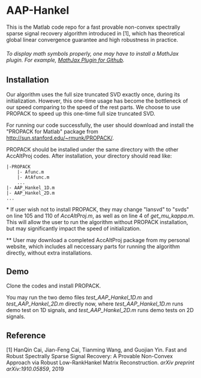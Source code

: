 # AAP-Hankel
This is the Matlab code repo for a fast provable non-convex spectrally sparse signal recovery algorithm introduced in [1], which has theoretical global linear convergence guarantee and high robustness in practice. 

###### To display math symbols properly, one may have to install a MathJax plugin. For example, [MathJax Plugin for Github](https://chrome.google.com/webstore/detail/mathjax-plugin-for-github/ioemnmodlmafdkllaclgeombjnmnbima?hl=en).


## Installation
Our algorithm uses the full size truncated SVD exactly once, during its initialization. However, this one-time usage has become the bottleneck of our speed comparing to the speed of the rest parts. We choose to use PROPACK to speed up this one-time full size truncated SVD. 

For running our code successfully, the user should download and install the "PROPACK for Matlab" package from http://sun.stanford.edu/~rmunk/PROPACK/. 

PROPACK should be installed under the same directory with the other AccAltProj codes. After installation, your directory should read like:
```
|-PROPACK
	|- Afunc.m
 	|- AtAfunc.m
	...
|- AAP_Hankel_1D.m
|- AAP_Hankel_2D.m
...
```
  
\*  If user wish not to install PROPACK, they may change "lansvd" to "svds" on line 105 and 110 of *AccAltProj.m*, as well as on line 4 of *get_mu_kappa.m*. This will allow the user to run the algorithm without PROPACK installation, but may significantly impact the speed of initialization.

\*\* User may download a completed AccAltProj package from my personal website, which includes all neccessary parts for running the algorithm directly, without extra installations.

## Demo
Clone the codes and install PROPACK.

You may run the two demo files *test_AAP_Hankel_1D.m* and *test_AAP_Hankel_2D.m* directly now, where *test_AAP_Hankel_1D.m* runs demo test on 1D signals, and *test_AAP_Hankel_2D.m* runs demo tests on 2D signals.


## Reference
[1] HanQin Cai, Jian-Feng Cai, Tianming Wang, and Guojian Yin. Fast and Robust Spectrally Sparse Signal Recovery: A Provable Non-Convex Approach via Robust Low-RankHankel Matrix Reconstruction. *arXiv preprint arXiv:1910.05859*, 2019
